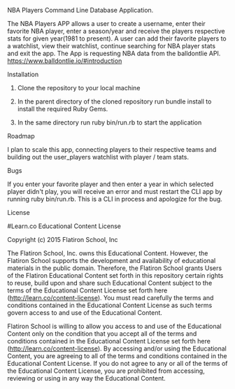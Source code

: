 NBA Players Command Line Database Application.

The NBA Players APP allows a user to create a username, enter their favorite NBA player, enter a season/year and receive the players respective stats for given year(1981 to present).
A user can add their favorite players to a watchlist, view their watchlist, continue searching for NBA player stats and exit the app.
The App is requesting NBA data from the balldontlie API. https://www.balldontlie.io/#introduction

Installation

1. Clone the repository to your local machine

2. In the parent directory of the cloned repository run bundle install to install the required Ruby Gems.

3. In the same directory run ruby bin/run.rb to start the application

Roadmap

I plan to scale this app, connecting players to their respective teams and building out the user_players watchlist with player / team stats.

Bugs

If you enter your favorite player and then enter a year in which selected player didn't play, you will receive an error and must restart the CLI app by running ruby bin/run.rb. This is a CLI in process and apologize for the bug.

License

#Learn.co Educational Content License

Copyright (c) 2015 Flatiron School, Inc

The Flatiron School, Inc. owns this Educational Content. However, the Flatiron School supports the development and availability of educational materials in the public domain. Therefore, the Flatiron School grants Users of the Flatiron Educational Content set forth in this repository certain rights to reuse, build upon and share such Educational Content subject to the terms of the Educational Content License set forth here (http://learn.co/content-license). You must read carefully the terms and conditions contained in the Educational Content License as such terms govern access to and use of the Educational Content.

Flatiron School is willing to allow you access to and use of the Educational Content only on the condition that you accept all of the terms and conditions contained in the Educational Content License set forth here (http://learn.co/content-license). By accessing and/or using the Educational Content, you are agreeing to all of the terms and conditions contained in the Educational Content License. If you do not agree to any or all of the terms of the Educational Content License, you are prohibited from accessing, reviewing or using in any way the Educational Content.
